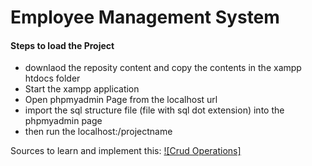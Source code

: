 <h1>Employee Management System</h1>
<h4>Steps to load the Project</h4>
<ul>
  <li>downlaod the reposity content and copy the contents in the xampp htdocs folder</li>
  <li>Start the xampp application</li>
  <li>Open phpmyadmin Page from the localhost url</li>
  <li> import the sql structure file (file with sql dot extension) into the phpmyadmin 
 page</li>
  <li>then run the localhost:/projectname </li>
</ul>


Sources to learn and implement this: 
[![Crud Operations]](https://www.youtube.com/watch?v=fxlrWGjXZI8&list=PLu7x8YhNSS0_GxzDJJMu9aucGuqS00qVR)
